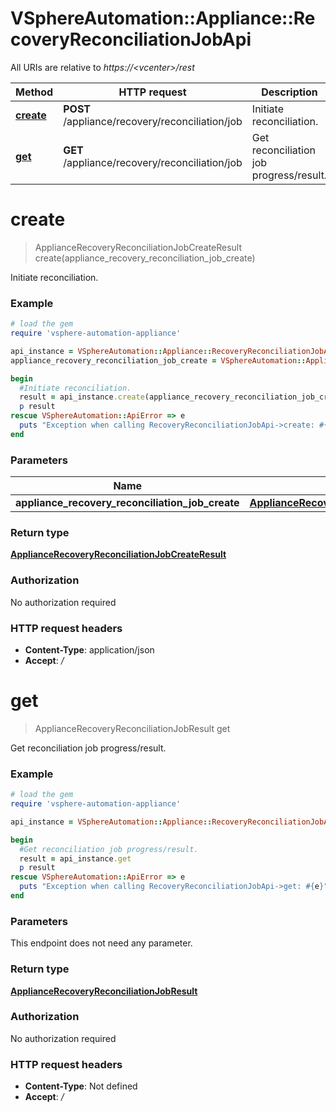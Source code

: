 # VSphereAutomation::Appliance::RecoveryReconciliationJobApi

All URIs are relative to *https://&lt;vcenter&gt;/rest*

Method | HTTP request | Description
------------- | ------------- | -------------
[**create**](RecoveryReconciliationJobApi.md#create) | **POST** /appliance/recovery/reconciliation/job | Initiate reconciliation.
[**get**](RecoveryReconciliationJobApi.md#get) | **GET** /appliance/recovery/reconciliation/job | Get reconciliation job progress/result.


# **create**
> ApplianceRecoveryReconciliationJobCreateResult create(appliance_recovery_reconciliation_job_create)

Initiate reconciliation.

### Example
```ruby
# load the gem
require 'vsphere-automation-appliance'

api_instance = VSphereAutomation::Appliance::RecoveryReconciliationJobApi.new
appliance_recovery_reconciliation_job_create = VSphereAutomation::ApplianceRecoveryReconciliationJobCreate.new # ApplianceRecoveryReconciliationJobCreate | 

begin
  #Initiate reconciliation.
  result = api_instance.create(appliance_recovery_reconciliation_job_create)
  p result
rescue VSphereAutomation::ApiError => e
  puts "Exception when calling RecoveryReconciliationJobApi->create: #{e}"
end
```

### Parameters

Name | Type | Description  | Notes
------------- | ------------- | ------------- | -------------
 **appliance_recovery_reconciliation_job_create** | [**ApplianceRecoveryReconciliationJobCreate**](ApplianceRecoveryReconciliationJobCreate.md)|  | 

### Return type

[**ApplianceRecoveryReconciliationJobCreateResult**](ApplianceRecoveryReconciliationJobCreateResult.md)

### Authorization

No authorization required

### HTTP request headers

 - **Content-Type**: application/json
 - **Accept**: */*



# **get**
> ApplianceRecoveryReconciliationJobResult get

Get reconciliation job progress/result.

### Example
```ruby
# load the gem
require 'vsphere-automation-appliance'

api_instance = VSphereAutomation::Appliance::RecoveryReconciliationJobApi.new

begin
  #Get reconciliation job progress/result.
  result = api_instance.get
  p result
rescue VSphereAutomation::ApiError => e
  puts "Exception when calling RecoveryReconciliationJobApi->get: #{e}"
end
```

### Parameters
This endpoint does not need any parameter.

### Return type

[**ApplianceRecoveryReconciliationJobResult**](ApplianceRecoveryReconciliationJobResult.md)

### Authorization

No authorization required

### HTTP request headers

 - **Content-Type**: Not defined
 - **Accept**: */*



